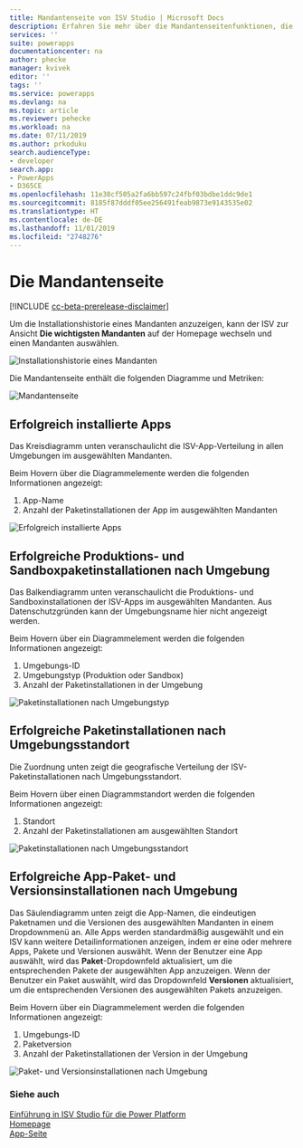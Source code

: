 ```yaml
---
title: Mandantenseite von ISV Studio | Microsoft Docs
description: Erfahren Sie mehr über die Mandantenseitenfunktionen, die vom ISV Studio-Portal bereitgestellt werden.
services: ''
suite: powerapps
documentationcenter: na
author: phecke
manager: kvivek
editor: ''
tags: ''
ms.service: powerapps
ms.devlang: na
ms.topic: article
ms.reviewer: pehecke
ms.workload: na
ms.date: 07/11/2019
ms.author: prkoduku
search.audienceType:
- developer
search.app:
- PowerApps
- D365CE
ms.openlocfilehash: 11e38cf505a2fa6bb597c24fbf03bdbe1ddc9de1
ms.sourcegitcommit: 8185f87dddf05ee256491feab9873e9143535e02
ms.translationtype: HT
ms.contentlocale: de-DE
ms.lasthandoff: 11/01/2019
ms.locfileid: "2748276"
---
```

# <a name="the-tenant-page"></a>Die Mandantenseite

[!INCLUDE [cc-beta-prerelease-disclaimer](../../includes/cc-beta-prerelease-disclaimer.md)]

Um die Installationshistorie eines Mandanten anzuzeigen, kann der ISV zur Ansicht **Die wichtigsten Mandanten** auf der Homepage wechseln und einen Mandanten auswählen.

![Installationshistorie eines Mandanten](media/isv-portal-homepage-tenantpivot.png)

Die Mandantenseite enthält die folgenden Diagramme und Metriken:

![Mandantenseite](media/isv-portal-tenantpage.png)

## <a name="successfully-installed-apps"></a>Erfolgreich installierte Apps

Das Kreisdiagramm unten veranschaulicht die ISV-App-Verteilung in allen Umgebungen im ausgewählten Mandanten.

Beim Hovern über die Diagrammelemente werden die folgenden Informationen angezeigt:

1. App-Name
2. Anzahl der Paketinstallationen der App im ausgewählten Mandanten

![Erfolgreich installierte Apps](media/isv-portal-tenantpage-graph1.png)

## <a name="successful-production-vs-sandbox-package-installs-by-environment"></a>Erfolgreiche Produktions- und Sandboxpaketinstallationen nach Umgebung

Das Balkendiagramm unten veranschaulicht die Produktions- und Sandboxinstallationen der ISV-Apps im ausgewählten Mandanten. Aus Datenschutzgründen kann der Umgebungsname hier nicht angezeigt werden.

Beim Hovern über ein Diagrammelement werden die folgenden Informationen angezeigt:

1. Umgebungs-ID
2. Umgebungstyp (Produktion oder Sandbox)
3. Anzahl der Paketinstallationen in der Umgebung

![Paketinstallationen nach Umgebungstyp](media/isv-portal-tenantpage-graph2.png)

## <a name="successful-package-installs-by-environment-location"></a>Erfolgreiche Paketinstallationen nach Umgebungsstandort

Die Zuordnung unten zeigt die geografische Verteilung der ISV-Paketinstallationen nach Umgebungsstandort.

Beim Hovern über einen Diagrammstandort werden die folgenden Informationen angezeigt:

1. Standort
2. Anzahl der Paketinstallationen am ausgewählten Standort

![Paketinstallationen nach Umgebungsstandort](media/isv-portal-tenantpage-graph3.png)

## <a name="successful-app-package-and-version-installs-by-environment"></a>Erfolgreiche App-Paket- und Versionsinstallationen nach Umgebung

Das Säulendiagramm unten zeigt die App-Namen, die eindeutigen Paketnamen und die Versionen des ausgewählten Mandanten in einem Dropdownmenü an. Alle Apps werden standardmäßig ausgewählt und ein ISV kann weitere Detailinformationen anzeigen, indem er eine oder mehrere Apps, Pakete und Versionen auswählt. Wenn der Benutzer eine App auswählt, wird das **Paket**-Dropdownfeld aktualisiert, um die entsprechenden Pakete der ausgewählten App anzuzeigen. Wenn der Benutzer ein Paket auswählt, wird das Dropdownfeld **Versionen** aktualisiert, um die entsprechenden Versionen des ausgewählten Pakets anzuzeigen.

Beim Hovern über ein Diagrammelement werden die folgenden Informationen angezeigt:

1. Umgebungs-ID
2. Paketversion
3. Anzahl der Paketinstallationen der Version in der Umgebung

![Paket- und Versionsinstallationen nach Umgebung](media/isv-portal-tenantpage-graph4.png)

### <a name="see-also"></a>Siehe auch

[Einführung in ISV Studio für die Power Platform](isv-app-management.md)  
[Homepage](isv-app-management-homepage.md)  
[App-Seite](isv-app-management-apppage.md)
